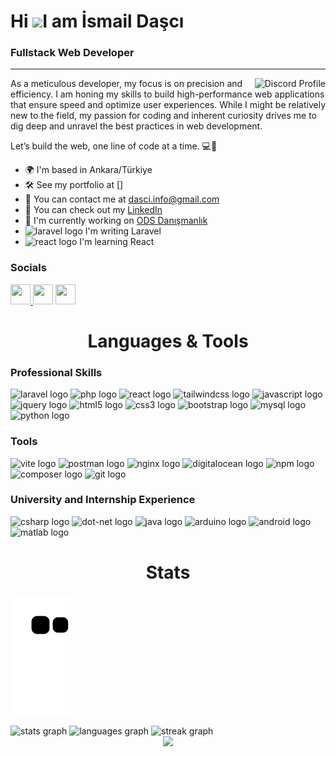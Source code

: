 Hi ![](https://user-images.githubusercontent.com/18350557/176309783-0785949b-9127-417c-8b55-ab5a4333674e.gif)I am İsmail Daşcı
================================================================================================================================================

### Fullstack Web Developer
-----------------------
<div align="center">
  <a href="https://discord.com/users/470152606056972306">
    <img align="right" src="https://lanyard-profile-readme.vercel.app/api/470152606056972306?theme=dark&bg=2A2D3E&borderRadius=20&hideDiscrim=true&hideBadges=false&showDisplayName=true&idleMessage=Exploring%20new%20horizons!" alt="Discord Profile">
</a>
</div>

As a meticulous developer, my focus is on precision and efficiency. I am honing my skills to build high-performance web applications that ensure speed and optimize user experiences. While I might be relatively new to the field, my passion for coding and inherent curiosity drives me to dig deep and unravel the best practices in web development.

Let’s build the web, one line of code at a time. 💻🚀

* 🌍  I'm based in Ankara/Türkiye
* 🛠️ See my portfolio at []
* 📧   You can contact me at [dasci.info@gmail.com](mailto:dasci.info@gmail.com)
* ️💼  You can check out my [LinkedIn](https://www.linkedin.com/in/ismaildasci/)
* 🚀  I'm currently working on [ODS Danışmanlık](https://odsdanismanlik.com/tr/)
*  <img src="https://cdn.simpleicons.org/laravel/FF2D20" height="18" alt="laravel logo"  />  I'm writing Laravel 
*  <img src="https://cdn.jsdelivr.net/gh/devicons/devicon/icons/react/react-original.svg" height="18" alt="react logo"  />  I'm learning React
### Socials
<p align="left"> <a href="https://www.github.com/ismaildasci" target="_blank" rel="noreferrer"><img src="https://raw.githubusercontent.com/danielcranney/readme-generator/main/public/icons/socials/github-dark.svg" width="32" height="32" /> <a href="https://www.linkedin.com/in/ismaildasci/" target="_blank" rel="noreferrer"> <img src="https://raw.githubusercontent.com/danielcranney/readme-generator/main/public/icons/socials/linkedin.svg" width="32" height="32" /></a> <a href="https://stackoverflow.com/users/19970167/ismaildasci/" target="_blank" rel="noreferrer"> <img src="https://raw.githubusercontent.com/danielcranney/readme-generator/main/public/icons/socials/stackoverflow.svg" width="32" height="32" /></a></p>

###

<h1 align="center">Languages & Tools</h1>

### Professional Skills
<div align="left">
  <img src="https://skillicons.dev/icons?i=laravel" height="60" alt="laravel logo"  />
  <img src="https://skillicons.dev/icons?i=php" height="60" alt="php logo"  />
  <img src="https://skillicons.dev/icons?i=react" height="60" alt="react logo"  />
  <img src="https://skillicons.dev/icons?i=tailwind" height="60" alt="tailwindcss logo"  />
  <img src="https://skillicons.dev/icons?i=js" height="60" alt="javascript logo"  />
  <img src="https://skillicons.dev/icons?i=jquery" height="60" alt="jquery logo"  />
  <img src="https://skillicons.dev/icons?i=html" height="60" alt="html5 logo"  />
  <img src="https://skillicons.dev/icons?i=css" height="60" alt="css3 logo"  />
  <img src="https://skillicons.dev/icons?i=bootstrap" height="60" alt="bootstrap logo"  />
  <img src="https://skillicons.dev/icons?i=mysql" height="60" alt="mysql logo"  />
  <img src="https://skillicons.dev/icons?i=python" height="60" alt="python logo"  />
</div>

### Tools
<div align="left">
  <img src="https://skillicons.dev/icons?i=vite" height="60" alt="vite logo"  />
  <img src="https://skillicons.dev/icons?i=postman" height="60" alt="postman logo"  />
  <img src="https://cdn.simpleicons.org/nginx/009639" height="60" alt="nginx logo"  />
  <img src="https://cdn.jsdelivr.net/gh/devicons/devicon/icons/digitalocean/digitalocean-original.svg" height="60" alt="digitalocean logo"  />
  <img src="https://cdn.jsdelivr.net/gh/devicons/devicon/icons/npm/npm-original-wordmark.svg" height="60" alt="npm logo"  />
  <img src="https://cdn.simpleicons.org/composer/885630" height="60" alt="composer logo"  />
  <img src="https://cdn.simpleicons.org/git/F05032" height="60" alt="git logo"  />

</div>
  
### University and Internship Experience

<div align="left">
  <img src="https://skillicons.dev/icons?i=cs" height="60" alt="csharp logo"  />
  <img src="https://skillicons.dev/icons?i=dotnet" height="60" alt="dot-net logo"  />
  <img src="https://skillicons.dev/icons?i=python" height="60" alt="java logo"  />
  <img src="https://skillicons.dev/icons?i=arduino" height="60" alt="arduino logo"  />
  <img src="https://cdn.simpleicons.org/android/3DDC84" height="60" alt="android logo"  />
  <img src="https://cdn.jsdelivr.net/gh/devicons/devicon/icons/matlab/matlab-original.svg" height="60" alt="matlab logo"  />
</div>

###

<h1 align="center">Stats</h1>

![snake gif](https://github.com/ismaildasci/ismaildasci/blob/output/github-contribution-grid-snake.svg)

<div align="left">
  <img src="https://github-readme-stats.vercel.app/api?username=ismaildasci&hide_title=false&hide_rank=false&show_icons=true&include_all_commits=true&count_private=true&disable_animations=false&theme=midnight-purple&locale=en&hide_border=true&order=1" height="200" alt="stats graph"  />
  <img src="https://github-readme-stats.vercel.app/api/top-langs?username=ismaildasci&locale=en&hide_title=false&layout=compact&card_width=320&langs_count=12&theme=midnight-purple&hide_border=true&order=2" height="200" alt="languages graph"  />
   <img src="https://streak-stats.demolab.com?user=ismaildasci&locale=en&mode=daily&theme=midnight-purple&hide_border=true&border_radius=5&order=3" height="340" alt="streak graph"  />

<div align="center">
  <img src="https://profile-counter.glitch.me/ismaildasci/count.svg?"  />
</div>
